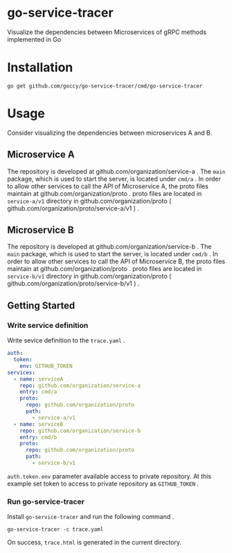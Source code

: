 # go-service-tracer
Visualize the dependencies between Microservices of gRPC methods implemented in Go

# Installation

```
go get github.com/goccy/go-service-tracer/cmd/go-service-tracer
```

# Usage

Consider visualizing the dependencies between microservices A and B.

## Microservice A

The repository is developed at github.com/organization/service-a .
The `main` package, which is used to start the server, is located under `cmd/a` .
In order to allow other services to call the API of Microservice A, the proto files maintain at github.com/organization/proto .
proto files are located in `service-a/v1` directory in github.com/organization/proto ( github.com/organization/proto/service-a/v1 ) .

## Microservice B

The repository is developed at github.com/organization/service-b .
The `main` package, which is used to start the server, is located under `cmd/b` .
In order to allow other services to call the API of Microservice B, the proto files maintain at github.com/organization/proto .
proto files are located in `service-b/v1` directory in github.com/organization/proto ( github.com/organization/proto/service-b/v1 ) .


## Getting Started

### Write service definition

Write sevice definition to the `trace.yaml` .

```yaml
auth:
  token:
    env: GITHUB_TOKEN
services:
  - name: serviceA
    repo: github.com/organization/service-a
    entry: cmd/a
    proto:
      repo: github.com/organization/proto
      path:
        - service-a/v1
  - name: serviceB
    repo: github.com/organization/service-b
    entry: cmd/b
    proto:
      repo: github.com/organization/proto
      path:
        - service-b/v1
```

`auth.token.env` parameter available access to private repository.
At this example set token to access to private repository as `GITHUB_TOKEN` .

### Run go-service-tracer

Install `go-service-tracer` and run the following command .

```
go-service-tracer -c trace.yaml
```

On success, `trace.html` is generated in the current directory.

